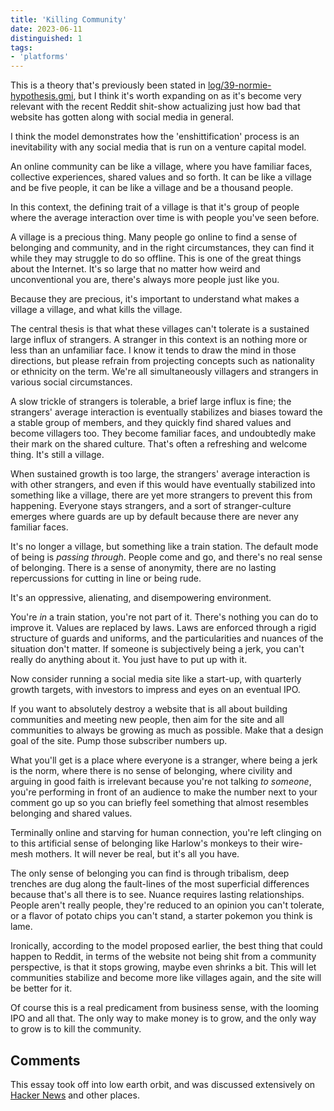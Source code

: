 ```yaml
---
title: 'Killing Community'
date: 2023-06-11
distinguished: 1
tags:
- 'platforms'
---
```


This is a theory that's previously been stated in [log/39-normie-hypothesis.gmi](/log/39-normie-hypothesis.gmi), but I think it's worth expanding on as it's become very relevant with the recent Reddit shit-show actualizing just how bad that website has gotten along with social media in general.

I think the model demonstrates how the 'enshittification' process is an inevitability with any social media that is run on a venture capital model. 

An online community can be like a village, where you have familiar faces, collective experiences, shared values and so forth.  It can be like a village and be five people, it can be like a village and be a thousand people.  

In this context, the defining trait of a village is that it's group of people where the average interaction over time is with people you've seen before.

A village is a precious thing.  Many people go online to find a sense of belonging and community, and in the right circumstances, they can find it while they may struggle to do so offline.  This is one of the great things about the Internet.  It's so large that no matter how weird and unconventional you are, there's always more people just like you.

Because they are precious, it's important to understand what makes a village a village, and what kills the village.

The central thesis is that what these villages can't tolerate is a sustained large influx of strangers.  A stranger in this context is an nothing more or less than an unfamiliar face.  I know it tends to draw the mind in those directions, but please refrain from projecting concepts such as nationality or ethnicity on the term.  We're all simultaneously villagers and strangers in various social circumstances.

A slow trickle of strangers is tolerable, a brief large influx is fine; the strangers' average interaction is eventually stabilizes and biases toward the a stable group of members, and they quickly find shared values and become villagers too.   They become familiar faces, and undoubtedly make their mark on the shared culture. That's often a refreshing and welcome thing.  It's still a village.

When sustained growth is too large, the strangers' average interaction is with other strangers, and even if this would have eventually stabilized into something like a village, there are yet more strangers to prevent this from happening.  Everyone stays strangers, and a sort of stranger-culture emerges where guards are up by default because there are never any familiar faces.

It's no longer a village, but something like a train station.  The default mode of being is *passing through*.  People come and go, and there's no real sense of belonging.  There is a sense of anonymity, there are no lasting repercussions for cutting in line or being rude.

It's an oppressive, alienating, and disempowering environment.

You're *in* a train station, you're not part of it.  There's nothing you can do to improve it.  Values are replaced by laws. Laws are enforced through a rigid structure of guards and uniforms, and the particularities and nuances of the situation don't matter.  If someone is subjectively being a jerk, you can't really do anything about it.  You just have to put up with it.

Now consider running a social media site like a start-up, with quarterly growth targets, with investors to impress and eyes on an eventual IPO.  

If you want to absolutely destroy a website that is all about building communities and meeting new people, then aim for the site and all communities to always be growing as much as possible.  Make that a design goal of the site.  Pump those subscriber numbers up.

What you'll get is a place where everyone is a stranger, where being a jerk is the norm, where there is no sense of belonging,
where civility and arguing in good faith is irrelevant because you're not talking *to someone*, you're performing in front of an audience to make the number next to your comment go up so you can briefly feel something that almost resembles belonging and shared values.  

Terminally online and starving for human connection, you're left clinging on to this artificial sense of belonging like Harlow's monkeys to their wire-mesh mothers.  It will never be real, but it's all you have.

The only sense of belonging you can find is through tribalism, deep trenches are dug along the fault-lines of the most superficial differences because that's all there is to see.  Nuance requires lasting relationships.  People aren't really people, they're reduced to an opinion you can't tolerate, or a flavor of potato chips you can't stand, a starter pokemon you think is lame. 

Ironically, according to the model proposed earlier, the best thing that could happen to Reddit, in terms of the website not being shit from a community perspective, is that it stops growing, maybe even shrinks a bit.  This will let communities stabilize and become more like villages again, and the site will be better for it.

Of course this is a real predicament from business sense, with the looming IPO and all that.  The only way to make money is to grow, and the only way to grow is to kill the community.

## Comments

This essay took off into low earth orbit, and was discussed extensively on [Hacker News](https://news.ycombinator.com/item?id=36296882) and other places. 
